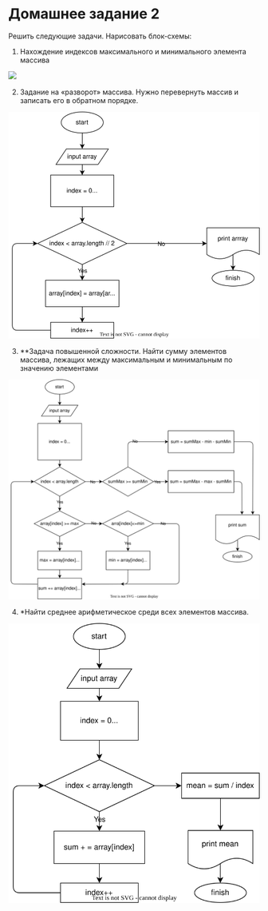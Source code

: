 # Домашнее задание 2

Решить следующие задачи. Нарисовать блок-схемы:

1. Нахождение индексов максимального и минимального элемента массива

<img src="01.drawio">

2. Задание на «разворот» массива. Нужно перевернуть массив и записать его в обратном порядке.

<img src="02.svg">

3. **Задача повышенной сложности. Найти сумму элементов массива, лежащих между максимальным и минимальным по значению элементами

<img src="03.svg">

4. *Найти среднее арифметическое среди всех элементов массива.

<img src="04.svg">

